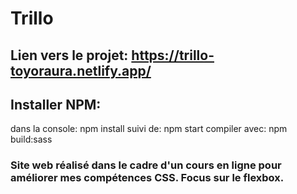 # Trillo
 
## Lien vers le projet: https://trillo-toyoraura.netlify.app/

## Installer NPM:
dans la console: npm install
suivi de: npm start
compiler avec: npm build:sass

### Site web réalisé dans le cadre d'un cours en ligne pour améliorer mes compétences CSS. Focus sur le flexbox.
